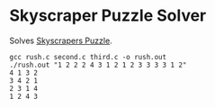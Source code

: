 # Skyscraper Puzzle Solver

Solves [Skyscrapers Puzzle](https://www.puzzle-skyscrapers.com/).

```
gcc rush.c second.c third.c -o rush.out
./rush.out "1 2 2 2 4 3 1 2 1 2 3 3 3 3 1 2"
4 1 3 2                                  
3 4 2 1
2 3 1 4
1 2 4 3
```
